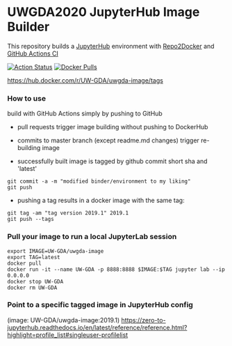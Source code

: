 # UWGDA2020 JupyterHub Image Builder

This repository builds a [JupyterHub](https://jupyter.org/hub) environment with [Repo2Docker](https://repo2docker.readthedocs.io/en/latest/) and [GitHub Actions CI](https://help.github.com/en/actions/automating-your-workflow-with-github-actions) 

[![Action Status](https://github.com/UW-GDA/uwgda-image/workflows/Repo2Docker/badge.svg)](https://github.com/UW-GDA/uwgda-image/actions)
[![Docker Pulls](https://img.shields.io/docker/pulls/UW-GDA/uwgda-image)](https://hub.docker.com/r/UW-GDA/uwgda-image/tags)

https://hub.docker.com/r/UW-GDA/uwgda-image/tags

### How to use

build with GitHub Actions simply by pushing to GitHub

* pull requests trigger image building without pushing to DockerHub

* commits to master branch (except readme.md changes) trigger re-building image 
* successfully built image is tagged by github commit short sha and 'latest'
```
git commit -a -m "modified binder/environment to my liking"
git push
```
* pushing a tag results in a docker image with the same tag:
```
git tag -am "tag version 2019.1" 2019.1 
git push --tags
```

### Pull your image to run a local JupyterLab session
```
export IMAGE=UW-GDA/uwgda-image
export TAG=latest
docker pull 
docker run -it --name UW-GDA -p 8888:8888 $IMAGE:$TAG jupyter lab --ip 0.0.0.0
docker stop UW-GDA
docker rm UW-GDA
```

### Point to a specific tagged image in JupyterHub config
(image: UW-GDA/uwgda-image:2019.1)
https://zero-to-jupyterhub.readthedocs.io/en/latest/reference/reference.html?highlight=profile_list#singleuser-profilelist

